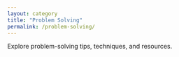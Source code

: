 ```yaml
---
layout: category
title: "Problem Solving"
permalink: /problem-solving/
---
```


Explore problem-solving tips, techniques, and resources.
